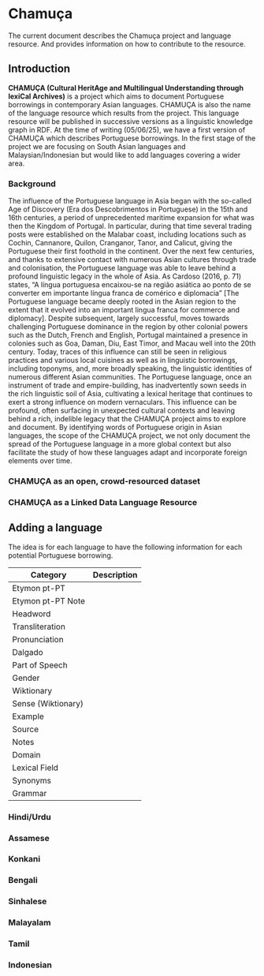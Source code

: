# Chamuça
The current document describes the Chamuça project and language resource. And provides information on how to contribute to the resource. 


## Introduction 

**CHAMUÇA (Cultural HeritAge and Multilingual Understanding through lexiCal Archives)** is a project which aims to document Portuguese borrowings in contemporary Asian languages. CHAMUÇA is also the name of the language resource which results from the project. This language resource will be published in successive versions as a linguistic knowledge graph in RDF. At the time of writing (05/06/25), we have a first version of CHAMUÇA which describes Portuguese borrowings.  In the first stage of the project we are focusing on South Asian languages and Malaysian/Indonesian but would like to add languages covering a wider area. 

### Background
The influence of the Portuguese language in Asia began with the so-called Age of Discovery (Era dos Descobrimentos in Portuguese) in the 15th and 16th centuries, a period of unprecedented maritime expansion for what was then the Kingdom of Portugal. In particular, during that time several trading posts were established on the Malabar coast, including locations such as Cochin, Cannanore, Quilon, Cranganor, Tanor, and Calicut, giving the Portuguese their first foothold in the continent. Over the next few centuries, and thanks to extensive contact with numerous Asian cultures through trade and colonisation, the Portuguese language was able to leave behind a profound linguistic legacy in the whole of Asia. As Cardoso (2016, p. 71) states, “A língua portuguesa encaixou-se na região asiática ao ponto de se converter em importante língua franca de comérico e diplomacia” [The Portuguese language became deeply rooted in the Asian region to the extent that it evolved into an important lingua franca for commerce and diplomacy]. Despite subsequent, largely successful, moves towards challenging Portuguese dominance in the region by other colonial powers such as the Dutch, French and English, Portugal maintained a presence in colonies such as Goa, Daman, Diu, East Timor, and Macau well into the 20th century.
Today, traces of this influence can still be seen in religious practices and various local cuisines as well as in linguistic borrowings, including toponyms, and, more broadly speaking, the linguistic identities of numerous different Asian communities. The Portuguese language, once an instrument of trade and empire-building, has inadvertently sown seeds in the rich linguistic soil of Asia, cultivating a lexical heritage that continues to exert a strong influence on modern vernaculars. This influence can be profound, often surfacing in unexpected cultural contexts and leaving behind a rich, indelible legacy that the CHAMUÇA project aims to explore and document. By identifying words of Portuguese origin in Asian languages, the scope of the CHAMUÇA project, we not only document the spread of the Portuguese language in a more global context but also facilitate the study of how these languages adapt and incorporate foreign elements over time.
### CHAMUÇA as an open, crowd-resourced dataset
### CHAMUÇA as a Linked Data Language Resource

## Adding a language

The idea is for each language to have the following information for each potential Portuguese borrowing. 

| Category | Description |
| -------- | ------- |
| Etymon pt-PT | |
| Etymon pt-PT Note | |
| Headword | |
| Transliteration | |
| Pronunciation | |
| Dalgado | |
| Part of Speech | |
| Gender | |
| Wiktionary | |
| Sense (Wiktionary) | |
| Example | |
| Source | |
| Notes | |
| Domain | |
| Lexical Field | |
| Synonyms | |
| Grammar | |


### Hindi/Urdu
### Assamese
### Konkani
### Bengali
### Sinhalese
### Malayalam
### Tamil
### Indonesian 




